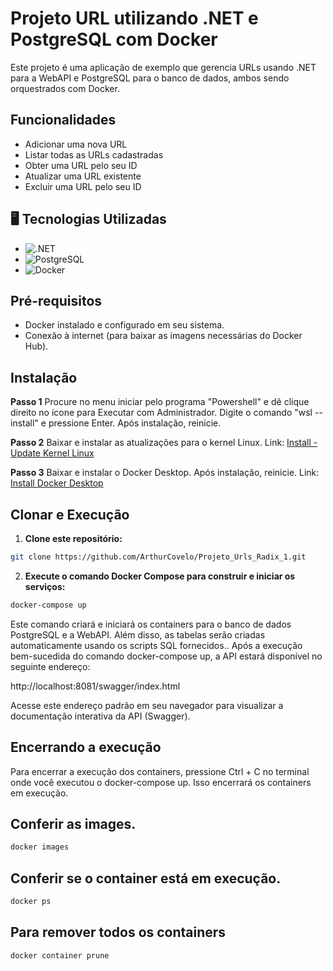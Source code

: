 # Projeto URL utilizando .NET e PostgreSQL com Docker

Este projeto é uma aplicação de exemplo que gerencia URLs usando .NET para a WebAPI e PostgreSQL para o banco de dados, ambos sendo orquestrados com Docker.

## Funcionalidades

- Adicionar uma nova URL
- Listar todas as URLs cadastradas
- Obter uma URL pelo seu ID
- Atualizar uma URL existente
- Excluir uma URL pelo seu ID

## 🖥️ Tecnologias Utilizadas

- ![.NET](https://img.shields.io/badge/.NET-%235C2D91.svg?style=for-the-badge&logo=.net&logoColor=white) 
- ![PostgreSQL](https://img.shields.io/badge/PostgreSQL-316192?style=for-the-badge&logo=postgresql&logoColor=white)
- ![Docker](https://img.shields.io/badge/Docker-2496ED?style=for-the-badge&logo=docker&logoColor=white)


## Pré-requisitos

- Docker instalado e configurado em seu sistema.
- Conexão à internet (para baixar as imagens necessárias do Docker Hub).

## Instalação

**Passo 1**
Procure no menu iniciar pelo programa "Powershell" e dê clique direito no ícone para Executar com Administrador. Digite o comando "wsl --install" e pressione Enter. Após instalação, reinicie.

**Passo 2**
Baixar e instalar as atualizações para o kernel Linux.
Link: [Install -Update Kernel Linux](https://www.youtube.com/redirect?event=video_description&redir_token=QUFFLUhqbWQ2UFVUMy1JWGk2cjI4LV9iUUZWWW5DTjVJUXxBQ3Jtc0ttemh3b2lTZ2VyNlI3d2o3OWZwYk5lLWk1MTJpa3NWcEZYdHJRQndDNlRPVmw0TGJFM1B2V1NyOXl4d3Y3UFRpMGR3OFFQdWVQSXNZS1JHb2RrbFVaQjkyclNvS1d1Y3F1SjdHVUNmTUFsX0swVFVQSQ&q=https%3A%2F%2Fwslstorestorage.blob.core.windows.net%2Fwslblob%2Fwsl_update_x64.msi&v=kh1gkqCrNx4)

**Passo 3**
Baixar e instalar o Docker Desktop. Após instalação, reinicie.
Link: [Install Docker Desktop](https://docs.docker.com/desktop/install/windows-install/)

## Clonar e Execução

1. **Clone este repositório:**

```bash
git clone https://github.com/ArthurCovelo/Projeto_Urls_Radix_1.git
```
2. **Execute o comando Docker Compose para construir e iniciar os serviços:**
```bash
docker-compose up
```

Este comando criará e iniciará os containers para o banco de dados PostgreSQL e a WebAPI. 
Além disso, as tabelas serão criadas automaticamente usando os scripts SQL fornecidos..
Após a execução bem-sucedida do comando docker-compose up, a API estará disponível no seguinte endereço:

http://localhost:8081/swagger/index.html

Acesse este endereço padrão em seu navegador para visualizar a documentação interativa da API (Swagger).

## Encerrando a execução
Para encerrar a execução dos containers, pressione Ctrl + C no terminal onde você executou o docker-compose up. Isso encerrará os containers em execução.

## Conferir as images.
```bash
docker images
```
## Conferir se o container está em execução.
```bash
docker ps
```
## Para remover todos os containers
```bash
docker container prune
```


